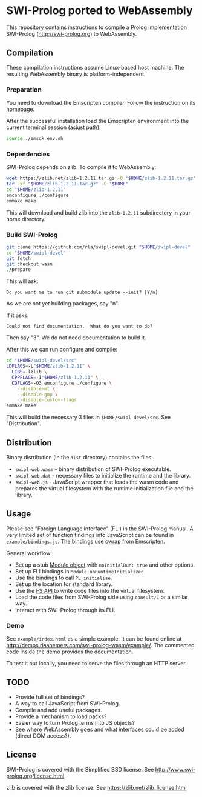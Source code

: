 # SWI-Prolog ported to WebAssembly

This repository contains instructions to compile a Prolog
implementation SWI-Prolog (<http://swi-prolog.org>) to
WebAssembly.

## Compilation

These compilation instructions assume Linux-based
host machine. The resulting WebAssembly binary is
platform-independent.

### Preparation

You need to download the Emscripten compiler. Follow
the instruction on its [homepage][em-install].

[em-install]:http://kripken.github.io/emscripten-site/docs/getting_started/downloads.html

After the successful installation load the Emscripten
environment into the current terminal session (asjust path):

```sh
source ./emsdk_env.sh
```

### Dependencies

SWI-Prolog depends on zlib. To compile it to WebAssembly:

```sh
wget https://zlib.net/zlib-1.2.11.tar.gz -O "$HOME/zlib-1.2.11.tar.gz"
tar -xf "$HOME/zlib-1.2.11.tar.gz" -C "$HOME"
cd "$HOME/zlib-1.2.11"
emconfigure ./configure
emmake make
```

This will download and build zlib into the `zlib-1.2.11`
subdirectory in your home directory.

### Build SWI-Prolog

```sh
git clone https://github.com/rla/swipl-devel.git "$HOME/swipl-devel"
cd "$HOME/swipl-devel"
git fetch
git checkout wasm
./prepare
```

This will ask:

```
Do you want me to run git submodule update --init? [Y/n]
```

As we are not yet building packages, say "n".

If it asks:

```
Could not find documentation.  What do you want to do?
```

Then say "3". We do not need documentation to build it.

After this we can run configure and compile:

```sh
cd "$HOME/swipl-devel/src"
LDFLAGS=-L"$HOME/zlib-1.2.11" \
  LIBS=-lzlib \
  CPPFLAGS=-I"$HOME/zlib-1.2.11" \
  COFLAGS=-O3 emconfigure ./configure \
    --disable-mt \
    --disable-gmp \
    --disable-custom-flags
emmake make
```

This will build the necessary 3 files in `$HOME/swipl-devel/src`.
See "Distribution".

## Distribution

Binary distribution (in the `dist` directory) contains
the files:

 * `swipl-web.wasm` - binary distribution of SWI-Prolog executable.
 * `swipl-web.dat` - necessary files to initialize the runtime and the library.
 * `swipl-web.js` - JavaScript wrapper that loads the wasm code and prepares the
   virtual filesystem with the runtime initialization file and the library.

## Usage

Please see "Foreign Language Interface" (FLI) in the SWI-Prolog manual. A very limited
set of function findings into JavaScript can be found in `example/bindings.js`.
The bindings use [cwrap][cwrap] from Emscripten.

[cwrap]:https://kripken.github.io/emscripten-site/docs/api_reference/preamble.js.html#cwrap

General workflow:

 * Set up a stub [Module object][module] with `noInitialRun: true` and other options.
 * Set up FLI bindings in `Module.onRuntimeInitialized`.
 * Use the bindings to call `PL_initialise`.
 * Set up the location for standard library.
 * Use the [FS API][fs] to write code files into the virtual filesystem.
 * Load the code files from SWI-Prolog side using `consult/1` or a similar way.
 * Interact with SWI-Prolog through its FLI.

[module]:https://kripken.github.io/emscripten-site/docs/api_reference/module.html
[fs]:https://kripken.github.io/emscripten-site/docs/api_reference/Filesystem-API.html

### Demo

See `example/index.html` as a simple example. It can be found online at
<http://demos.rlaanemets.com/swi-prolog-wasm/example/>. The commented code
inside the demo provides the documentation.

To test it out locally, you need to serve the files through an HTTP server.

## TODO

 * Provide full set of bindings?
 * A way to call JavaScript from SWI-Prolog.
 * Compile and add useful packages.
 * Provide a mechanism to load packs?
 * Easier way to turn Prolog terms into JS objects?
 * See where WebAssembly goes and what interfaces
   could be added (direct DOM access?).

## License

SWI-Prolog is covered with the Simplified BSD license. See <http://www.swi-prolog.org/license.html>

zlib is covered with the zlib license. See <https://zlib.net/zlib_license.html>

